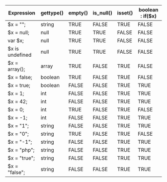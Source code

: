 | Expression      | gettype()  | empty()  | is_null() | isset()  | boolean : if($x) |
| --------        | --------   | -------- | --------  | -------- | -------- |
| $x = "";        | string     | TRUE     | FALSE     | TRUE     | FALSE
| $x = null;      | null       | TRUE     | TRUE      | FALSE    | FALSE
| var $x;         | null       | TRUE     | TRUE      | FALSE    | FALSE
| $x is undefined | null       | TRUE     | TRUE      | FALSE    | FALSE
| $x = array();   | array      | TRUE     | FALSE     | TRUE     | FALSE
| $x = false;     | boolean    | TRUE     | FALSE     | TRUE     | FALSE
| $x = true;      | boolean    | FALSE    | FALSE     | TRUE     | TRUE
| $x = 1;         | int        | FALSE    | FALSE     | TRUE     | TRUE
| $x = 42;        | int        | FALSE    | FALSE     | TRUE     | TRUE
| $x = 0;         | int        | TRUE     | FALSE     | TRUE     | FALSE
| $x = -1;        | int        | FALSE    | FALSE     | TRUE     | TRUE
| $x = "1";       | string     | FALSE    | FALSE     | TRUE     | TRUE
| $x = "0";       | string     | TRUE     | FALSE     | TRUE     | FALSE
| $x = "-1";      | string     | FALSE    | FALSE     | TRUE     | TRUE
| $x = "php";     | string     | FALSE    | FALSE     | TRUE     | TRUE
| $x = "true";    | string     | FALSE    | FALSE     | TRUE     | TRUE
| $x = "false";   | string     | FALSE    | FALSE     | TRUE     | TRUE